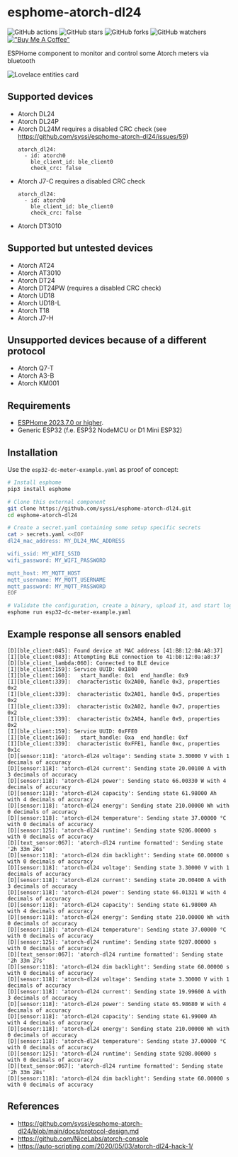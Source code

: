 # esphome-atorch-dl24

![GitHub actions](https://github.com/syssi/esphome-atorch-dl24/actions/workflows/ci.yaml/badge.svg)
![GitHub stars](https://img.shields.io/github/stars/syssi/esphome-atorch-dl24)
![GitHub forks](https://img.shields.io/github/forks/syssi/esphome-atorch-dl24)
![GitHub watchers](https://img.shields.io/github/watchers/syssi/esphome-atorch-dl24)
[!["Buy Me A Coffee"](https://img.shields.io/badge/buy%20me%20a%20coffee-donate-yellow.svg)](https://www.buymeacoffee.com/syssi)

ESPHome component to monitor and control some Atorch meters via bluetooth

![Lovelace entities card](lovelace-entities-card.png "Lovelace entities card")


## Supported devices

* Atorch DL24
* Atorch DL24P
* Atorch DL24M requires a disabled CRC check (see https://github.com/syssi/esphome-atorch-dl24/issues/59)
  ```
  atorch_dl24:
    - id: atorch0
      ble_client_id: ble_client0
      check_crc: false
  ```
* Atorch J7-C requires a disabled CRC check
  ```
  atorch_dl24:
    - id: atorch0
      ble_client_id: ble_client0
      check_crc: false
  ```
* Atorch DT3010

## Supported but untested devices

* Atorch AT24
* Atorch AT3010
* Atorch DT24
* Atorch DT24PW (requires a disabled CRC check)
* Atorch UD18
* Atorch UD18-L
* Atorch T18
* Atorch J7-H

## Unsupported devices because of a different protocol

* Atorch Q7-T
* Atorch A3-B
* Atorch KM001

## Requirements

* [ESPHome 2023.7.0 or higher](https://github.com/esphome/esphome/releases).
* Generic ESP32 (f.e. ESP32 NodeMCU or D1 Mini ESP32)

## Installation

Use the `esp32-dc-meter-example.yaml` as proof of concept:

```bash
# Install esphome
pip3 install esphome

# Clone this external component
git clone https://github.com/syssi/esphome-atorch-dl24.git
cd esphome-atorch-dl24

# Create a secret.yaml containing some setup specific secrets
cat > secrets.yaml <<EOF
dl24_mac_address: MY_DL24_MAC_ADDRESS

wifi_ssid: MY_WIFI_SSID
wifi_password: MY_WIFI_PASSWORD

mqtt_host: MY_MQTT_HOST
mqtt_username: MY_MQTT_USERNAME
mqtt_password: MY_MQTT_PASSWORD
EOF

# Validate the configuration, create a binary, upload it, and start logs
esphome run esp32-dc-meter-example.yaml

```

## Example response all sensors enabled

```
[D][ble_client:045]: Found device at MAC address [41:B8:12:0A:A8:37]
[I][ble_client:083]: Attempting BLE connection to 41:b8:12:0a:a8:37
[D][ble_client_lambda:060]: Connected to BLE device
[I][ble_client:159]: Service UUID: 0x1800
[I][ble_client:160]:   start_handle: 0x1  end_handle: 0x9
[I][ble_client:339]:  characteristic 0x2A00, handle 0x3, properties 0x2
[I][ble_client:339]:  characteristic 0x2A01, handle 0x5, properties 0x2
[I][ble_client:339]:  characteristic 0x2A02, handle 0x7, properties 0x2
[I][ble_client:339]:  characteristic 0x2A04, handle 0x9, properties 0x2
[I][ble_client:159]: Service UUID: 0xFFE0
[I][ble_client:160]:   start_handle: 0xa  end_handle: 0xf
[I][ble_client:339]:  characteristic 0xFFE1, handle 0xc, properties 0x1c
[D][sensor:118]: 'atorch-dl24 voltage': Sending state 3.30000 V with 1 decimals of accuracy
[D][sensor:118]: 'atorch-dl24 current': Sending state 20.00100 A with 3 decimals of accuracy
[D][sensor:118]: 'atorch-dl24 power': Sending state 66.00330 W with 4 decimals of accuracy
[D][sensor:118]: 'atorch-dl24 capacity': Sending state 61.98000 Ah with 4 decimals of accuracy
[D][sensor:118]: 'atorch-dl24 energy': Sending state 210.00000 Wh with 0 decimals of accuracy
[D][sensor:118]: 'atorch-dl24 temperature': Sending state 37.00000 °C with 0 decimals of accuracy
[D][sensor:125]: 'atorch-dl24 runtime': Sending state 9206.00000 s with 0 decimals of accuracy
[D][text_sensor:067]: 'atorch-dl24 runtime formatted': Sending state '2h 33m 26s'
[D][sensor:118]: 'atorch-dl24 dim backlight': Sending state 60.00000 s with 0 decimals of accuracy
[D][sensor:118]: 'atorch-dl24 voltage': Sending state 3.30000 V with 1 decimals of accuracy
[D][sensor:118]: 'atorch-dl24 current': Sending state 20.00400 A with 3 decimals of accuracy
[D][sensor:118]: 'atorch-dl24 power': Sending state 66.01321 W with 4 decimals of accuracy
[D][sensor:118]: 'atorch-dl24 capacity': Sending state 61.98000 Ah with 4 decimals of accuracy
[D][sensor:118]: 'atorch-dl24 energy': Sending state 210.00000 Wh with 0 decimals of accuracy
[D][sensor:118]: 'atorch-dl24 temperature': Sending state 37.00000 °C with 0 decimals of accuracy
[D][sensor:125]: 'atorch-dl24 runtime': Sending state 9207.00000 s with 0 decimals of accuracy
[D][text_sensor:067]: 'atorch-dl24 runtime formatted': Sending state '2h 33m 27s'
[D][sensor:118]: 'atorch-dl24 dim backlight': Sending state 60.00000 s with 0 decimals of accuracy
[D][sensor:118]: 'atorch-dl24 voltage': Sending state 3.30000 V with 1 decimals of accuracy
[D][sensor:118]: 'atorch-dl24 current': Sending state 19.99600 A with 3 decimals of accuracy
[D][sensor:118]: 'atorch-dl24 power': Sending state 65.98680 W with 4 decimals of accuracy
[D][sensor:118]: 'atorch-dl24 capacity': Sending state 61.99000 Ah with 4 decimals of accuracy
[D][sensor:118]: 'atorch-dl24 energy': Sending state 210.00000 Wh with 0 decimals of accuracy
[D][sensor:118]: 'atorch-dl24 temperature': Sending state 37.00000 °C with 0 decimals of accuracy
[D][sensor:125]: 'atorch-dl24 runtime': Sending state 9208.00000 s with 0 decimals of accuracy
[D][text_sensor:067]: 'atorch-dl24 runtime formatted': Sending state '2h 33m 28s'
[D][sensor:118]: 'atorch-dl24 dim backlight': Sending state 60.00000 s with 0 decimals of accuracy
```

## References

* https://github.com/syssi/esphome-atorch-dl24/blob/main/docs/protocol-design.md
* https://github.com/NiceLabs/atorch-console
* https://auto-scripting.com/2020/05/03/atorch-dl24-hack-1/
